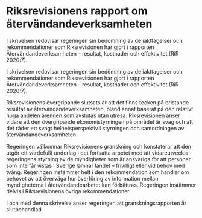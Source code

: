 # Riksrevisionens rapport om återvändandeverksamheten

I skrivelsen redovisar regeringen sin bedömning av de iakttagelser och
rekommendationer som Riksrevisionen har gjort i rapporten Återvändandeverksamheten – resultat, kostnader och effektivitet (RiR 2020:7).

I skrivelsen redovisar regeringen sin bedömning av de iakttagelser och
rekommendationer som Riksrevisionen har gjort i rapporten Återvändandeverksamheten – resultat, kostnader och effektivitet (RiR 2020:7).

Riksrevisionens övergripande slutsats är att det finns tecken på bristande resultat av återvändandeverksamheten, bland annat baserat på den relativt höga andelen ärenden som avslutas utan utresa. Riksrevisionen anser vidare att den övergripande ekonomistyrningen på området är svag och att det råder ett svagt helhetsperspektiv i styrningen och samordningen av återvändandeverksamheten.

Regeringen välkomnar Riksrevisionens granskning och konstaterar att den utgör ett värdefullt underlag i det fortsatta arbetet med att vidareutveckla regeringens styrning av de myndigheter som är ansvariga för att personer som inte får vistas i Sverige lämnar landet – frivilligt eller vid behov med tvång. Regeringen instämmer helt i den rekommendation som handlar om behovet av att överväga hur överföring av information mellan myndigheterna i återvändandearbetet kan förbättras. Regeringen instämmer delvis i Riksrevisionens övriga rekommendationer.

I och med denna skrivelse anser regeringen att granskningsrapporten är slutbehandlad.
